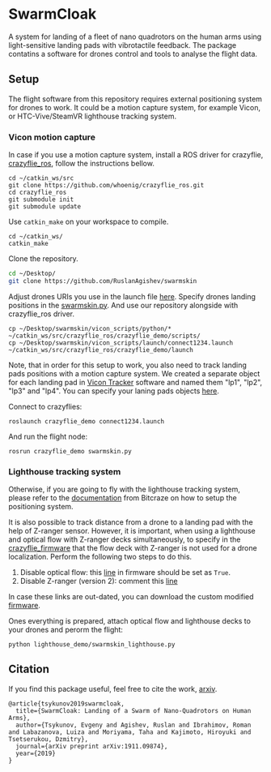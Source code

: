 # SwarmCloak

A system for landing of a fleet of nano quadrotors on the human arms using light-sensitive landing pads
with vibrotactile feedback. The package contatins a software for drones control and tools to analyse the flight data.

## Setup
The flight software from this repository requires external positioning system for drones to work.
It could be a motion capture system, for example Vicon, or HTC-Vive/SteamVR lighthouse tracking system.

### Vicon motion capture
In case if you use a motion capture system, install a ROS driver for crazyflie,
[crazyflie_ros](https://github.com/whoenig/crazyflie_ros), follow the instructions bellow.

```
cd ~/catkin_ws/src
git clone https://github.com/whoenig/crazyflie_ros.git
cd crazyflie_ros
git submodule init
git submodule update
```
Use ```catkin_make``` on your workspace to compile.
```
cd ~/catkin_ws/
catkin_make
```

Clone the repository.
```bash
cd ~/Desktop/
git clone https://github.com/RuslanAgishev/swarmskin
```

Adjust drones URIs you use in the launch file [here](https://github.com/RuslanAgishev/swarmskin/blob/master/vicon_scripts/launch/connect1234.launch#L3).
Specify drones landing positions in the [swarmskin.py](https://github.com/RuslanAgishev/swarmskin/blob/master/vicon_scripts/python/swarmskin.py#L106).
And use our repository alongside with crazyflie_ros driver.
```
cp ~/Desktop/swarmskin/vicon_scripts/python/* ~/catkin_ws/src/crazyflie_ros/crazyflie_demo/scripts/
cp ~/Desktop/swarmskin/vicon_scripts/launch/connect1234.launch ~/catkin_ws/src/crazyflie_ros/crazyflie_demo/launch
```
Note, that in order for this setup to work, you also need to track landing pads positions with a motion capture system.
We created a separate object for each landing pad in [Vicon Tracker](https://www.vicon.com/software/tracker/) software and named them "lp1", "lp2", "lp3" and "lp4". You can specify your laning pads objects [here](https://github.com/RuslanAgishev/swarmskin/blob/master/vicon_scripts/python/swarmskin.py#L69).

Connect to crazyflies:
```
roslaunch crazyflie_demo connect1234.launch
```
And run the flight node:
```
rosrun crazyflie_demo swarmskin.py
```

### Lighthouse tracking system
Otherwise, if you are going to fly with the lighthouse tracking system, please refer to the
[documentation](https://wiki.bitcraze.io/doc:lighthouse:setup)
from Bitcraze on how to setup the positioning system.

It is also possible to track distance from a drone to a landing pad with the help of Z-ranger sensor.
However, it is important, when using a lighthouse and optical flow with Z-ranger decks simultaneously,
to specify in the [crazyflie_firmware](https://github.com/bitcraze/crazyflie-firmware) that the flow deck with Z-ranger is not used for a drone localization.
Perform the following two steps to do this.
1.  Disable optical flow:
    this [line](https://github.com/bitcraze/crazyflie-firmware/blob/master/src/deck/drivers/src/flowdeck_v1v2.c#L70)
    in firmware should be set as ```True```.
2.  Disable Z-ranger (version 2):
    comment this [line](https://github.com/bitcraze/crazyflie-firmware/blob/05315e2ba4b77098b9e05e5f9ad5b48566d658ad/src/deck/drivers/src/zranger2.c#L142)

In case these links are out-dated, you can download the custom modified [firmware](https://drive.google.com/file/d/1nC26jyhbdd_0MYyDwPrm6ZsK9FyMb7pb/view?usp=sharing).

Ones everything is prepared, attach optical flow and lighthouse decks to your drones and perorm the flight:
```
python lighthouse_demo/swarmskin_lighthouse.py
```

## Citation
If you find this package useful, feel free to cite the work, [arxiv](https://arxiv.org/pdf/1911.09874.pdf).
```
@article{tsykunov2019swarmcloak,
  title={SwarmCloak: Landing of a Swarm of Nano-Quadrotors on Human Arms},
  author={Tsykunov, Evgeny and Agishev, Ruslan and Ibrahimov, Roman and Labazanova, Luiza and Moriyama, Taha and Kajimoto, Hiroyuki and Tsetserukou, Dzmitry},
  journal={arXiv preprint arXiv:1911.09874},
  year={2019}
}
```
